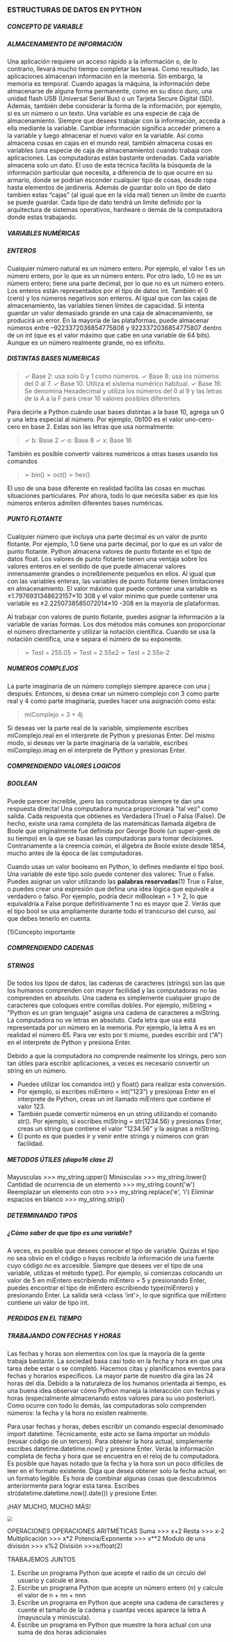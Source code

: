 ### ESTRUCTURAS DE DATOS EN PYTHON

##### CONCEPTO DE VARIABLE

##### ALMACENAMIENTO DE INFORMACIÓN

Una aplicación requiere un acceso rápido a la información o, de lo contrario, llevará mucho tiempo
completar las tareas. Como resultado, las aplicaciones almacenan información en la memoria.
Sin embargo, la memoria es temporal. Cuando apagas la máquina, la información debe almacenarse de
alguna forma permanente, como en su disco duro, una unidad flash USB (Universal Serial Bus) o un
Tarjeta Secure Digital (SD). Además, también debe considerar la forma de la información, por ejemplo, si
es un número o un texto.
Una variable es una especie de caja de almacenamiento. Siempre que desees trabajar con la información,
acceda a ella mediante la variable. Cambiar información significa acceder primero a la variable y luego
almacenar el nuevo valor en la variable. Así como almacena cosas en cajas en el mundo real, también
almacena cosas en variables (una especie de caja de almacenamiento) cuando trabaja con aplicaciones.
Las computadoras están bastante ordenadas. Cada variable almacena solo un dato. El uso de esta técnica facilita la búsqueda de la información particular que necesita, a diferencia de lo que ocurre en su armario, donde se podrían esconder cualquier tipo de cosas, desde ropa hasta elementos de jardinería.
Además de guardar solo un tipo de dato tambien estas “cajas” (al igual que en la vida real) tienen un límite de cuanto se puede guardar.
Cada tipo de dato tendrá un limite definido por la arquitectura de sistemas operativos, hardware o demás
de la computadora donde estas trabajando.

##### VARIABLES NUMÉRICAS

##### ENTEROS

Cualquier número natural es un número entero. Por ejemplo, el valor 1 es un número
entero, por lo que es un número entero. Por otro lado, 1.0 no es un número entero; tiene
una parte decimal, por lo que no es un número entero. Los enteros están representados por
el tipo de datos int. También el 0 (cero) y los números negativos son enteros.
Al igual que con las cajas de almacenamiento, las variables tienen límites de capacidad. Si
intenta guardar un valor demasiado grande en una caja de almacenamiento, se producirá
un error. En la mayoría de las plataformas, puede almacenar números entre
–9223372036854775808 y 9223372036854775807 dentro de un int (que es el valor
máximo que cabe en una variable de 64 bits). Aunque es un número realmente grande, no
es infinito.

##### DISTINTAS BASES NUMERICAS

> ✓ Base 2: usa solo 0 y 1 como números.
> ✓ Base 8: usa los números del 0 al 7.
> ✓ Base 10: Utiliza el sistema numérico habitual.
> ✓ Base 16: Se denomina Hexadecimal y utiliza los números del 0 al 9 y las letras de la A a la F
> para crear 16 valores posibles diferentes.

Para decirle a Python cuándo usar bases distintas a la base 10, agrega un 0 y una letra especial al
número.
Por ejemplo, 0b100 es el valor uno-cero-cero en base 2.
Estas son las letras que usa normalmente:

> ✓ b: Base 2
> ✓ o: Base 8
> ✓ x: Base 16

También es posible convertir valores numéricos a otras bases usando los comandos

> ➢ bin()
> ➢ oct()
> ➢ hex()

El uso de una base diferente en realidad facilita las cosas en muchas situaciones particulares.
Por ahora, todo lo que necesita saber es que los números enteros admiten diferentes bases numéricas.

##### PUNTO FLOTANTE

Cualquier número que incluya una parte decimal es un valor de punto flotante.
Por ejemplo, 1.0 tiene una parte decimal, por lo que es un valor de punto flotante.
Python almacena valores de punto flotante en el tipo de datos float.
Los valores de punto flotante tienen una ventaja sobre los valores enteros en el sentido de que puede
almacenar valores inmensamente grandes o increíblemente pequeños en ellos.
Al igual que con las variables enteras, las variables de punto flotante tienen limitaciones en
almacenamiento. El valor máximo que puede contener una variable es ±1.7976931348623157×10 308 y el valor mínimo que puede contener una variable es ±2.2250738585072014×10 -308 en la mayoría de
plataformas.

Al trabajar con valores de punto flotante, puedes asignar la información a la variable de varias formas.
Los dos métodos más comunes son proporcionar el número directamente y utilizar la notación científica.
Cuando se usa la notación científica, una e separa el número de su exponente.

> ➢ Test = 255.05
> ➢ Test = 2.55e2
> ➢ Test = 2.55e-2



##### NUMEROS COMPLEJOS

La parte imaginaria de un número complejo siempre aparece con una j después.
Entonces, si desea crear un número complejo con 3 como parte real y 4 como parte imaginaria, puedes
hacer una asignación como esta:

> miComplejo = 3 + 4j

Si deseas ver la parte real de la variable, simplemente escribes miComplejo.real en el interprete de
Python y presionas Enter. Del mismo modo, si deseas ver la parte imaginaria de la variable, escribes
miComplejo.imag en el interprete de Python y presionas Enter.

##### COMPRENDIENDO VALORES LOGICOS

##### BOOLEAN

Puede parecer increíble, ¡pero las computadoras siempre te dan una respuesta directa!
Una computadora nunca proporcionará "tal vez" como salida.
Cada respuesta que obtienes es Verdadera (True) o Falsa (False).
De hecho, existe una rama completa de las matemáticas llamada álgebra de Boole que originalmente fue
definida por George Boole (un super-geek de su tiempo) en la que se basan las computadoras para
tomar decisiones. Contrariamente a la creencia común, el álgebra de Boole existe desde 1854, mucho
antes de la época de las computadoras.

Cuando usas un valor booleano en Python, lo defines mediante el tipo bool.
Una variable de este tipo solo puede contener dos valores: True o False.
Puedes asignar un valor utilizando las **palabras reservadas**(1) True o False, o puedes crear una expresión que defina una idea lógica que equivale a verdadero o falso.
Por ejemplo, podría decir miBoolean = 1 > 2, lo que equivaldría a False porque definitivamente 1 no
es mayor que 2.
Verás que el tipo bool se usa ampliamente durante todo el transcurso del curso, así que debes tenerlo en
cuenta.

(1)Concepto importante

##### COMPRENDIENDO CADENAS

##### STRINGS

De todos los tipos de datos, las cadenas de caracteres (strings) son las que los humanos comprenden
con mayor facilidad y las computadoras no las comprenden en absoluto.
Una cadena es simplemente cualquier grupo de caracteres que coloques entre comillas dobles. Por
ejemplo, miString = "Python es un gran lenguaje" asigna una cadena de caracteres a miString.
La computadora no ve letras en absoluto. Cada letra que usa está representada por un número en la
memoria. Por ejemplo, la letra A es en realidad el número 65. Para ver esto por ti mismo, puedes escribir
ord ("A") en el interprete de Python y presiona Enter.

Debido a que la computadora no comprende realmente los strings, pero son tan útiles para escribir
aplicaciones, a veces es necesario convertir un string en un número.

- Puedes utilizar los comandos int() y float() para realizar esta conversión.
- Por ejemplo, si escribes miEntero = int("123") y presionas Enter en el interprete de Python, creas
  un int llamado miEntero que contiene el valor 123.
- También puede convertir números en un string utilizando el comando str(). Por ejemplo, si escribes
  miString = str(1234.56) y presionas Enter, creas un string que contiene el valor "1234.56" y la
  asignas a miString.
- El punto es que puedes ir y venir entre strings y números con gran facilidad.

##### METODOS ÚTILES (diapo16 clase 2)

Mayusculas															>>> my_string.upper()
Minúsculas															>>> my_string.lower()
Cantidad de ocurrencia de un elemento				>>> my_string.count('w')
Reemplazar un elemento con otro						>>> my_string.replace('e', 'i')
Eliminar espacios en blanco								 >>> my_string.strip()



##### DETERMINANDO TIPOS

##### ¿Cómo saber de que tipo es una variable?

A veces, es posible que desees conocer el tipo de variable.
Quizás el tipo no sea obvio en el código o hayas recibido la información de una fuente cuyo código no es
accesible.
Siempre que desees ver el tipo de una variable, utilizas el método type(). Por ejemplo, si comienzas
colocando un valor de 5 en miEntero escribiendo miEntero = 5 y presionando Enter, puedes
encontrar el tipo de miEntero escribiendo type(miEntero) y presionando Enter.
La salida será <class 'int'>, lo que significa que miEntero contiene un valor de tipo int.

##### PERDIDOS EN EL TIEMPO

##### TRABAJANDO CON FECHAS Y HORAS

Las fechas y horas son elementos con los que la mayoría de la gente trabaja bastante. La sociedad
basa casi todo en la fecha y hora en que una tarea debe estar o se completó.
Hacemos citas y planificamos eventos para fechas y horarios específicos. La mayor parte de nuestro día
gira las 24 horas del día.
Debido a la naturaleza de los humanos orientada al tiempo, es una buena idea observar cómo Python
maneja la interacción con fechas y horas (especialmente almacenando estos valores para su uso
posterior). Como ocurre con todo lo demás, las computadoras solo comprenden números: la fecha y la
hora no existen realmente.

Para usar fechas y horas, debes escribir un comando especial denominado import datetime.
Técnicamente, este acto se llama importar un módulo (reusar código de un tercero).
Para obtener la hora actual, simplemente escribes datetime.datetime.now() y presione Enter.
Verás la información completa de fecha y hora que se encuentra en el reloj de tu computadora.
Es posible que hayas notado que la fecha y la hora son un poco difíciles de leer en el formato existente.
Diga que desea obtener solo la fecha actual, en un formato legible.
Es hora de combinar algunas cosas que descubrimos anteriormente para lograr esta tarea.
Escribes str(datetime.datetime.now().date()) y presione Enter.

¡HAY MUCHO, MUCHO MÁS!

<img src="/home/julio/Documentos/recursos/poloTic/apuntes/img/diapo20Clase2.png" style="zoom:67%;" />

OPERACIONES
OPERACIONES ARITMÉTICAS
Suma										>>> x+2
Resta										>>> x-2
Multiplicación							>>> x*2
Potencia/Exponente				>>> x**2
Modulo de una división			>>> x%2
División									>>>x/float(2)

TRABAJEMOS JUNTOS
1. Escribe un programa Python que acepte el radio de un círculo del usuario y calcule el área.
2. Escribe un programa Python que acepte un número entero (n) y calcule el valor de n + nn + nnn
3. Escribe un programa en Python que acepte una cadena de caracteres y cuente el tamaño de la
cadena y cuantas veces aparece la letra A (mayuscula y minúscula).
4. Escribe un programa en Python que muestre la hora actual con una suma de dos horas adicionales
